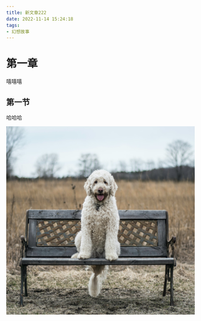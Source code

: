 ```yaml
---
title: 新文章222
date: 2022-11-14 15:24:18
tags: 
- 幻想故事
---
```


# 第一章

嘻嘻嘻



## 第一节

哈哈哈

![我的图片](/images/222.png)